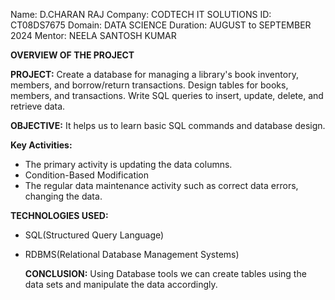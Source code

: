 Name: D.CHARAN RAJ
Company: CODTECH IT SOLUTIONS
ID: CT08DS7675
Domain: DATA SCIENCE
Duration: AUGUST to SEPTEMBER 2024
Mentor: NEELA SANTOSH KUMAR

**OVERVIEW OF THE PROJECT**

**PROJECT:**
Create a database for managing a library's book inventory, members, and borrow/return transactions. Design tables for books, members, and transactions. Write SQL queries to insert, update, delete, and retrieve data.

**OBJECTIVE:**
It helps us to learn basic SQL commands and database design.

**Key Activities:**
* The primary activity is updating the data columns.
* Condition-Based Modification
* The regular data maintenance activity such as correct data errors, changing the data.

**TECHNOLOGIES USED:**
* SQL(Structured Query Language)
* RDBMS(Relational Database Management Systems)

  **CONCLUSION:**
  Using Database tools we can create tables using the data sets and manipulate the data accordingly.


  
